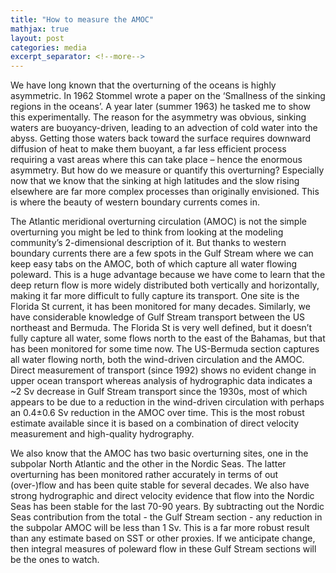 ```yaml
---
title: "How to measure the AMOC"
mathjax: true
layout: post
categories: media
excerpt_separator: <!--more-->
---
```


We have long known that the overturning of the oceans is highly asymmetric. In 1962 Stommel wrote a paper on the ‘Smallness of the sinking regions in the oceans’. A year later (summer 1963) he tasked me to show this experimentally. The reason for the asymmetry was obvious, sinking waters are buoyancy-driven, leading to an advection of cold water into the abyss. Getting those waters back toward the surface requires downward diffusion of heat to make them buoyant, a far less efficient process requiring a vast areas where this can take place – hence the enormous asymmetry. But how do we measure or quantify this overturning? Especially now that we know that the sinking at high latitudes and the slow rising elsewhere are far more complex processes than originally envisioned. This is where the beauty of western boundary currents comes in. 
<!--more-->

The Atlantic meridional overturning circulation (AMOC) is not the simple overturning you might be led to think from looking at the modeling community’s 2-dimensional description of it. But thanks to western boundary currents there are a few spots in the Gulf Stream where we can keep easy tabs on the AMOC, both of which capture all water flowing poleward. This is a huge advantage because we have come to learn that the deep return flow is more widely distributed both vertically and horizontally, making it far more difficult to fully capture its transport. One site is the Florida St current, it has been monitored for many decades. Similarly, we have considerable knowledge of Gulf Stream transport between the US northeast and Bermuda. The Florida St is very well defined, but it doesn’t fully capture all water, some flows north to the east of the Bahamas, but that has been monitored for some time now. The US-Bermuda section captures all water flowing north, both the wind-driven circulation and the AMOC. Direct measurement of transport (since 1992) shows no evident change in upper ocean transport whereas analysis of hydrographic data indicates a ~2 Sv decrease in Gulf Stream transport since the 1930s, most of which appears to be due to a reduction in the wind-driven circulation with perhaps an 0.4±0.6 Sv reduction in the AMOC over time. This is the most robust estimate available since it is based on a combination of direct velocity measurement and high-quality hydrography. 

We also know that the AMOC has two basic overturning sites, one in the subpolar North Atlantic and the other in the Nordic Seas. The latter overturning has been monitored rather accurately in terms of out (over-)flow and has been quite stable for several decades. We also have strong hydrographic and direct velocity evidence that flow into the Nordic Seas has been stable for the last 70-90 years.  By subtracting out the Nordic Seas contribution from the total - the Gulf Stream section - any reduction in the subpolar AMOC will be less than 1 Sv. This is a far more robust result than any estimate based on SST or other proxies. If we anticipate change, then integral measures of poleward flow in these Gulf Stream sections will be the ones to watch. 
